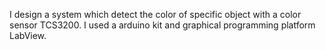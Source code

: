I design a system which detect the color of specific object with a color sensor TCS3200. I used a arduino kit and graphical programming platform LabView.

